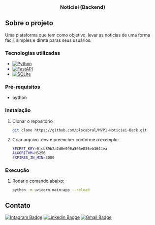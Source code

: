 <!-- PROJECT LOGO -->
<br />
<div align="center">
  <h3 align="center">Noticiei (Backend)</h3>
</div>


<!-- ABOUT THE PROJECT -->
## Sobre o projeto

Uma plataforma que tem como objetivo, levar as noticias de uma forma fácil, simples e direta paras seus usuários.

### Tecnologias utilizadas

* [![Python][Python]][Python-url]
* [![FastAPI][FastAPI]][FastAPI-url]
* [![SQLite][SQLite]][SQLite-url]

### Pré-requisitos

* python

### Instalação

1. Clonar o repositório
   ```sh
   git clone https://github.com/plscabral/MVP1-Noticiei-Back.git
   ```
2. Criar arquivo .env e preencher conforme o exemplo:
   ```sh
   SECRET_KEY=0fcb89b2a2d0e096a566e836eb3644ea
   ALGORITHM=HS256
   EXPIRES_IN_MIN=3000
   ```

### Execução

1. Rodar o comando abaixo:
   ```sh
   python -m uvicorn main:app --reload
   ```

<!-- CONTACT -->
## Contato

[![Intagram Badge](https://img.shields.io/badge/-@plscabral-6633cc?style=flat-square&labelColor=6633cc&logo=instagram&logoColor=white&link=https://twitter.com/dieegosf)](https://www.instagram.com/plscabral/)
[![Linkedin Badge](https://img.shields.io/badge/-Paulo%20Cabral-6633cc?style=flat-square&logo=Linkedin&logoColor=white&link=https://www.linkedin.com/in/plscabral/)](https://www.linkedin.com/in/plscabral/)
[![Gmail Badge](https://img.shields.io/badge/-paulo.luiz127@gmail.com-6633cc?style=flat-square&logo=Gmail&logoColor=white&link=mailto:diego.schell.f@gmail.com)](mailto:paulo.luiz127@gmail.com)

[Python]: https://img.shields.io/badge/Python-20232A?style=for-the-badge&logo=python&logoColor=61DAFB
[Python-url]: https://www.python.org/
[FastAPI]: https://img.shields.io/badge/FastAPI-20232A?style=for-the-badge&logo=fastapi&logoColor=61DAFB
[FastAPI-url]: https://fastapi.tiangolo.com/
[SQLite]: https://img.shields.io/badge/SQLite-20232A?style=for-the-badge&logo=sqlite&logoColor=61DAFB
[SQLite-url]: https://www.sqlite.org/index.html
